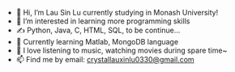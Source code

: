 - 👋 Hi, I’m Lau Sin Lu currently studying in Monash University!
- 👀 I’m interested in learning more programming skills
- ✍️ Python, Java, C, HTML, SQL, to be continue... 
- 🌱 Currently learning Matlab, MongoDB language
- 🥰 I love listening to music, watching movies during spare time~
- 📫 Find me by email: crystallauxinlu0330@gmail.com

<!---
slau0014/slau0014 is a ✨ special ✨ repository because its `README.md` (this file) appears on your GitHub profile.
You can click the Preview link to take a look at your changes.
--->

